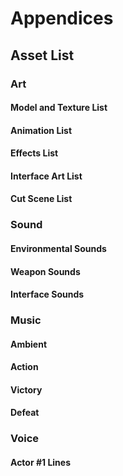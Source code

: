 # Appendices

## Asset List

### Art

#### Model and Texture List

#### Animation List

#### Effects List

#### Interface Art List

#### Cut Scene List

### Sound

#### Environmental Sounds

#### Weapon Sounds

#### Interface Sounds

### Music

#### Ambient

#### Action

#### Victory

#### Defeat

### Voice

#### Actor #1 Lines

